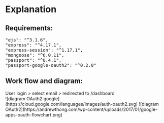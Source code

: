 # Explanation

<h2>Requirements:</h2>
<pre>
"ejs": "^3.1.6",
"express": "^4.17.1",
"express-session": "^1.17.1",
"mongoose": "^6.0.11",
"passport": "^0.4.1",
"passport-google-oauth2": "^0.2.0"
</pre>

<h2>Work flow and diagram:</h2>
User login > select email > redirected to /dashboard</br>
![diagram OAuth2 google](https://cloud.google.com/languages/images/auth-oauth2.svg)
![diagram OAuth2](https://andrewthong.com/wp-content/uploads/2017/01/google-apps-oauth-flowchart.png)
